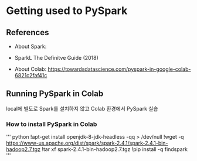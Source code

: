 # Getting used to PySpark

## References
* About Spark:
- SparkL The Definitve Guide (2018)

* About Colab: https://towardsdatascience.com/pyspark-in-google-colab-6821c2faf41c

## Running PySpark in Colab
local에 별도로 Spark를 설치하지 않고 Colab 환경에서 PySpark 실습

### How to install PySpark in Colab

''' python
!apt-get install openjdk-8-jdk-headless -qq > /dev/null
!wget -q https://www-us.apache.org/dist/spark/spark-2.4.1/spark-2.4.1-bin-hadoop2.7.tgz
!tar xf spark-2.4.1-bin-hadoop2.7.tgz
!pip install -q findspark
'''
